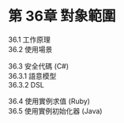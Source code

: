 # 第 36章 對象範圍 #

36.1 工作原理  
36.2 使用場景  

36.3 安全代碼 (C#)  
36.3.1 語意模型  
36.3.2 DSL  

36.4 使用實例求值  (Ruby)  
36.5 使用實例初始化器 (Java)  
